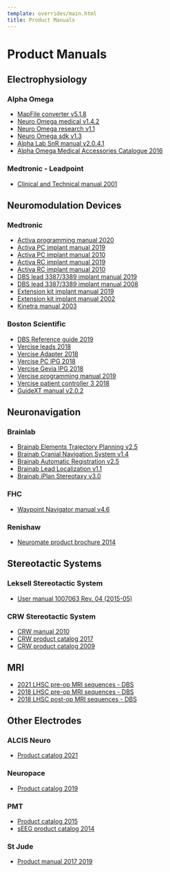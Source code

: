```yaml
---
template: overrides/main.html
title: Product Manuals
---
```


# Product Manuals

## Electrophysiology

### Alpha Omega

* <a href="static/alphaomega_mapfile_converter_manual_V5.1.8.pdf" target="_blank">MapFile converter v5.1.8</a>
* <a href="static/alphaomega_neuroomega_medical_manual_v1.4.2.pdf" target="_blank">Neuro Omega medical v1.4.2</a>
* <a href="static/alphaomega_neuroomega_research_manual_v1.1.4.2.pdf" target="_blank">Neuro Omega research v1.1</a>
* <a href="static/alphaomega_neuroomega_sdk_manual_v1.3.pdf" target="_blank">Neuro Omega sdk v1.3</a>
* <a href="static/alphaomega_alphalab_snr_manual_V2.0.4.1.pdf" target="_blank">Alpha Lab SnR manual v2.0.4.1</a>
* <a href="static/alphaomega_medical_accessories_catalog_2016.pdf" target="_blank">Alpha Omega Medical Accessories Catalogue 2016</a>

### Medtronic - Leadpoint

* <a href="static/medtronic_leadpoint_manual_2001.pdf" target="_blank">Clinical and Technical manual 2001</a>


## Neuromodulation Devices

### Medtronic

* <a href="static/medtronic_activa_programming_manual_2020.pdf" target="_blank">Activa programming manual 2020</a>
* <a href="static/medtronic_activa_pc_implant_manual_2019.pdf" target="_blank">Activa PC implant manual 2019</a>
* <a href="static/medtronic_activa_pc_implant_manual_2010.pdf" target="_blank">Activa PC implant manual 2010</a>
* <a href="static/medtronic_activa_rc_implant_manual_2019.pdf" target="_blank">Activa RC implant manual 2019</a>
* <a href="static/medtronic_activa_rc_implant_manual_2010.pdf" target="_blank">Activa RC implant manual 2010</a>
* <a href="static/medtronic_lead_3387_3389_implant_manual_2019.pdf" target="_blank">DBS lead 3387/3389 implant manual 2019</a>
* <a href="static/medtronic_lead_3387_3389_implant_manual_2008.pdf" target="_blank">DBS lead 3387/3389 implant manual 2008</a>
* <a href="static/medtronic_extension_kit_implant_manual_2019.pdf" target="_blank">Extension kit implant manual 2019</a>
* <a href="static/medtronic_extension_kit_implant_manual_2002.pdf" target="_blank">Extension kit implant manual 2002</a>
* <a href="static/medtronic_kinetra_manual_2003.pdf" target="_blank">Kinetra manual 2003</a>

### Boston Scientific

* <a href="static/boston_scientific_dbs_reference_guide_2019.pdf" target="_blank">DBS Reference guide 2019</a>
* <a href="static/boston_scientific_vercise_leads_2018.pdf" target="_blank">Vercise leads 2018</a>
* <a href="static/boston_scientific_vercise_adapter_2018.pdf" target="_blank">Vercise Adapter 2018</a>
* <a href="static/boston_scientific_vercise_pc_ipg_2018.pdf" target="_blank">Vercise PC IPG 2018</a>
* <a href="static/boston_scientific_vercise_gevia_ipg_2018.pdf" target="_blank">Vercise Gevia IPG 2018</a>
* <a href="static/boston_scientific_vercise_programming_manual_2019.pdf" target="_blank">Vercise programming manual 2019</a>
* <a href="static/boston_scientific_vercise_patient_controller_3_manual_2018.pdf" target="_blank">Vercise patient controller 3 2018</a>
* <a href="static/boston_scientific_guidext_manual_v2.0.2.pdf" target="_blank">GuideXT manual v2.0.2</a>


## Neuronavigation

### Brainlab

* <a href="static/brainab_elements_trajectory_planning_v2.5.pdf" target="_blank">Brainab Elements Trajectory Planning v2.5</a>
* <a href="static/brainab_cranial_navigation_system_v1.4.pdf" target="_blank">Brainab Cranial Navigation System v1.4</a>
* <a href="static/brainlab_automatic_registration_v2.5.pdf" target="_blank">Brainab Automatic Registration v2.5</a>
* <a href="static/brainlab_lead_localization_v1.1.pdf" target="_blank">Brainab Lead Localization v1.1</a>
* <a href="static/brainlab_iplan_stereotaxy_v3.0.pdf" target="_blank">Brainab iPlan Stereotaxy v3.0</a>

### FHC

* <a href="static/fhc_waypoint_navigator_manual_v4.6.pdf" target="_blank">Waypoint Navigator manual v4.6</a>

### Renishaw

* <a href="static/renishaw_neuromate_brochure_2014.pdf" target="_blank">Neuromate product brochure 2014</a>


## Stereotactic Systems

### Leksell Stereotactic System

* <a href="static/elekta_leksell_manual_v1007063.4_2015.pdf" target="_blank">User manual 1007063 Rev. 04 (2015-05)</a>

### CRW Stereotactic System

* <a href="static/integra_crw_manual_2010.pdf" target="_blank">CRW manual 2010</a>
* <a href="static/integra_crw_product_catalog_2017.pdf" target="_blank">CRW product catalog 2017</a>
* <a href="static/integra_crw_product_catalog_2009.pdf" target="_blank">CRW product catalog 2009</a>


## MRI

* <a href="static/lhsc_dbs_mri_protocol_pre_2021.pdf" target="_blank">2021 LHSC pre-op MRI sequences - DBS</a>
* <a href="static/lhsc_dbs_mri_protocol_pre_2018.pdf" target="_blank">2018 LHSC pre-op MRI sequences - DBS</a>
* <a href="static/lhsc_dbs_mri_protocol_post.pdf" target="_blank">2018 LHSC post-op MRI sequences - DBS</a>

## Other Electrodes

### ALCIS Neuro

* <a href="static/alcis_neuro_product_catalog_2021.pdf" target="_blank">Product catalog 2021</a>

### Neuropace

* <a href="static/neuropace_rns_manual_2019.pdf" target="_blank">Product catalog 2019</a>

### PMT

* <a href="static/pmt_product_catalog_2015.pdf" target="_blank">Product catalog 2015</a>
* <a href="static/pmt_seeg_catalog_2014.pdf" target="_blank">sEEG product catalog 2014</a>

### St Jude

* <a href="static/stjude_lead_manual_2017.pdf" target="_blank">Product manual 2017 2019</a>

<br>
<br>
<br>